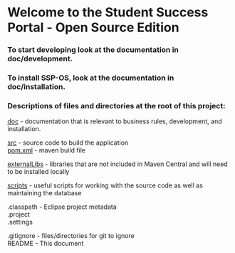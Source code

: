 # Welcome to the Student Success Portal - Open Source Edition  

### To start developing look at the documentation in doc/development.  
### To install SSP-OS, look at the documentation in doc/installation.  

### Descriptions of files and directories at the root of this project:  
[doc](SSP-Open-Source-Project/tree/master/doc/) - documentation that is relevant to business rules, development, and installation.

[src](SSP-Open-Source-Project/tree/master/src/) - source code to build the application  
[pom.xml](SSP-Open-Source-Project/tree/master/pom.xml) - maven build file  

[externalLibs](SSP-Open-Source-Project/tree/master/externalLibs/) - libraries that are not included in Maven Central and will need to be installed locally  

[scripts](SSP-Open-Source-Project/tree/master/scripts/) - useful scripts for working with the source code as well as maintaining the database  

.classpath - Eclipse project metadata  
.project  
.settings  

.gitignore - files/directories for git to ignore  
README - This document  

